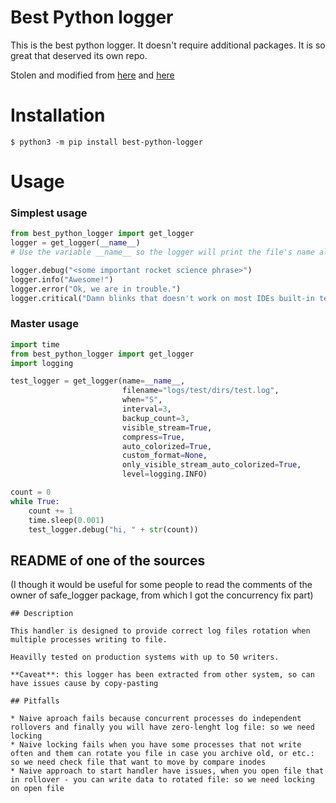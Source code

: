 # Best Python logger

This is the best python logger. 
It doesn't require additional packages. 
It is so great that deserved its own repo.

Stolen and modified from [here](https://stackoverflow.com/a/56944256/12603421) and [here](https://github.com/cybergrind/safe_logger)


# Installation
```shell
$ python3 -m pip install best-python-logger
```


# Usage

### Simplest usage
```python
from best_python_logger import get_logger
logger = get_logger(__name__)
# Use the variable __name__ so the logger will print the file's name also

logger.debug("<some important rocket science phrase>")
logger.info("Awesome!")
logger.error("Ok, we are in trouble.")
logger.critical("Damn blinks that doesn't work on most IDEs built-in terminals..")
```

### Master usage
```python
import time
from best_python_logger import get_logger
import logging

test_logger = get_logger(name=__name__,
                         filename="logs/test/dirs/test.log",
                         when="S",
                         interval=3,
                         backup_count=3,
                         visible_stream=True,
                         compress=True,
                         auto_colorized=True,
                         custom_format=None,
                         only_visible_stream_auto_colorized=True,
                         level=logging.INFO)

count = 0
while True:
    count += 1
    time.sleep(0.001)
    test_logger.debug("hi, " + str(count))
```



## README of one of the sources 

(I though it would be useful for some people to read the comments of the owner of safe_logger package, from which I got the concurrency fix part)
```
## Description

This handler is designed to provide correct log files rotation when multiple processes writing to file.

Heavilly tested on production systems with up to 50 writers.

**Caveat**: this logger has been extracted from other system, so can have issues cause by copy-pasting

## Pitfalls

* Naive aproach fails because concurrent processes do independent rollovers and finally you will have zero-lenght log file: so we need locking
* Naive locking fails when you have some processes that not write often and them can rotate you file in case you archive old, or etc.: so we need check file that want to move by compare inodes
* Naive approach to start handler have issues, when you open file that in rollover - you can write data to rotated file: so we need locking on open file
```

